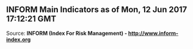 ## INFORM Main Indicators as of Mon, 12 Jun 2017 17:12:21 GMT

Source: **INFORM (Index For Risk Management) - http://www.inform-index.org**